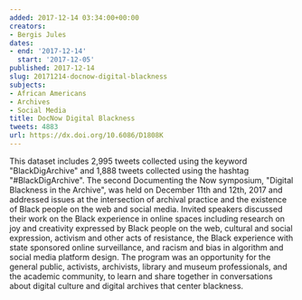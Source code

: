 ```yaml
---
added: 2017-12-14 03:34:00+00:00
creators:
- Bergis Jules
dates:
- end: '2017-12-14'
  start: '2017-12-05'
published: 2017-12-14
slug: 20171214-docnow-digital-blackness
subjects:
- African Americans
- Archives
- Social Media
title: DocNow Digital Blackness
tweets: 4883
url: https://dx.doi.org/10.6086/D1808K
---
```


This dataset includes 2,995 tweets collected using the keyword "BlackDigArchive" and 1,888 tweets collected using the hashtag "#BlackDigArchive". The second Documenting the Now symposium, "Digital Blackness in the Archive", was held on December 11th and 12th, 2017 and addressed issues at the intersection of archival practice and the existence of Black people on the web and social media. Invited speakers discussed their work on the Black experience in online spaces including research on joy and creativity expressed by Black people on the web, cultural and social expression, activism and other acts of resistance, the Black experience with state sponsored online surveillance, and racism and bias in algorithm and social media platform design. The program was an opportunity for the general public, activists, archivists, library and museum professionals, and the academic community, to learn and share together in conversations about digital culture and digital archives that center blackness.
